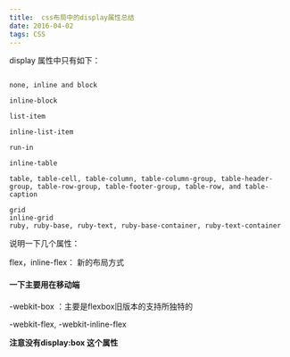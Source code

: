 ```yaml
---
title:  css布局中的display属性总结
date: 2016-04-02
tags: CSS
---
```


display 属性中只有如下：

```

none, inline and block

inline-block

list-item

inline-list-item

run-in

inline-table

table, table-cell, table-column, table-column-group, table-header-group, table-row-group, table-footer-group, table-row, and table-caption

grid
inline-grid
ruby, ruby-base, ruby-text, ruby-base-container, ruby-text-container

```

说明一下几个属性：

flex，inline-flex： 新的布局方式

#### 一下主要用在移动端

-webkit-box ：主要是flexbox旧版本的支持所独特的

-webkit-flex, -webkit-inline-flex

**注意没有display:box 这个属性**
